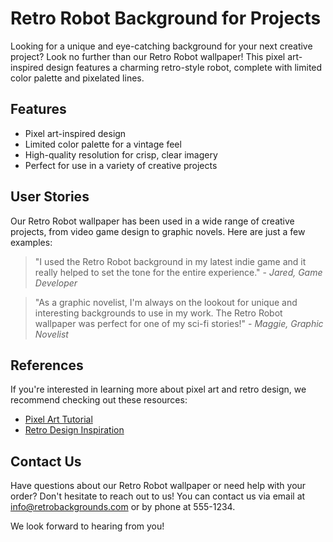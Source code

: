 <!--font:Open Sans-->

# Retro Robot Background for Projects

Looking for a unique and eye-catching background for your next creative project? Look no further than our Retro Robot wallpaper! This pixel art-inspired design features a charming retro-style robot, complete with limited color palette and pixelated lines.

## Features

- Pixel art-inspired design
- Limited color palette for a vintage feel
- High-quality resolution for crisp, clear imagery
- Perfect for use in a variety of creative projects

## User Stories

Our Retro Robot wallpaper has been used in a wide range of creative projects, from video game design to graphic novels. Here are just a few examples:

> "I used the Retro Robot background in my latest indie game and it really helped to set the tone for the entire experience." - *Jared, Game Developer*

> "As a graphic novelist, I'm always on the lookout for unique and interesting backgrounds to use in my work. The Retro Robot wallpaper was perfect for one of my sci-fi stories!" - *Maggie, Graphic Novelist*

## References

If you're interested in learning more about pixel art and retro design, we recommend checking out these resources:

- [Pixel Art Tutorial](#)
- [Retro Design Inspiration](#)

## Contact Us

Have questions about our Retro Robot wallpaper or need help with your order? Don't hesitate to reach out to us! You can contact us via email at [info@retrobackgrounds.com](mailto:info@retrobackgrounds.com) or by phone at 555-1234.

We look forward to hearing from you!

<!--

Write me content for website with wallpaper which alt text is:

"A pixel art-inspired wallpaper featuring a retro-style robot, with a limited color palette and pixelated lines."

The name/title of the page should not be 1:1 copy of the alt text but rather a real content of the website which is using this wallpaper.

- Use markdown format 
- Start with heading
- Heading should be short and concise
- The content should look like a real website 
- The website should not be about the wallpaper, wallpaper is just a related background
- Heading should be contain work "wallpaper" or "background"
- Include real sections like references, contact, user stories, etc. use things relevant to the page purpose.
- Feel free to use structure like headings, bullets, numbering, blockquotes, paragraphs, horizontal lines, etc.
- You can use formatting like bold or _italic_
- You can include UTF-8 emojis
- Links should be only #hash anchors (and you can refer to the document itself)
- Do not include images


---


# Retro Robot Background for Your Creative Projects

Looking for a unique and eye-catching background for your next creative project? Look no further than our Retro Robot wallpaper! This pixel art-inspired design features a charming retro-style robot, complete with limited color palette and pixelated lines.

## Features

- Pixel art-inspired design
- Limited color palette for a vintage feel
- High-quality resolution for crisp, clear imagery
- Perfect for use in a variety of creative projects

## User Stories

Our Retro Robot wallpaper has been used in a wide range of creative projects, from video game design to graphic novels. Here are just a few examples:

> "I used the Retro Robot background in my latest indie game and it really helped to set the tone for the entire experience." - *Jared, Game Developer*

> "As a graphic novelist, I'm always on the lookout for unique and interesting backgrounds to use in my work. The Retro Robot wallpaper was perfect for one of my sci-fi stories!" - *Maggie, Graphic Novelist*

## References

If you're interested in learning more about pixel art and retro design, we recommend checking out these resources:

- [Pixel Art Tutorial](#)
- [Retro Design Inspiration](#)

## Contact Us

Have questions about our Retro Robot wallpaper or need help with your order? Don't hesitate to reach out to us! You can contact us via email at [info@retrobackgrounds.com](mailto:info@retrobackgrounds.com) or by phone at 555-1234.

We look forward to hearing from you!


---


Write me a Google font which is best fitting for the website.

Pick from the list:
- Dancing Script
- Open Sans
- Barlow Condensed
- Cinzel
- Cabin
- Cormorant Garamond
- Playfair Display
- Alegreya
- Inter
- Roboto
- IBM Plex Sans
- Exo 2
- Creepster
- Futura
- Great Vibes
- Orbitron
- Lato
- Raleway
- Lobster
- Poppins
- Montserrat
- Cinzel Decorative


Write just the font name nothing else.


---


Open Sans

-->
